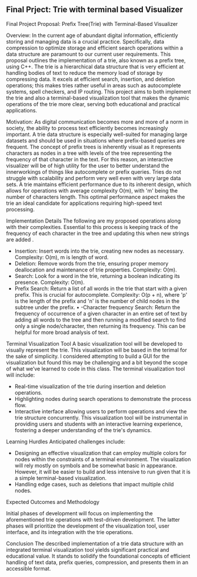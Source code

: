 ## Final Prject: Trie with terminal based Visualizer


Final Project Proposal: Prefix Tree(Trie) with Terminal-Based Visualizer

Overview:
In the current age of abundant digital information, efficiently storing and managing data is a crucial practice. Specifically, data compression to optimize storage and efficient search operations within a data structure are paramount to our current user requirements. This proposal outlines the implementation of a trie, also  known as a prefix tree, using C++. The trie is a hierarchical data structure that is very efficient at handling bodies of text to reduce the memory load of storage by compressing data. It excels at efficient search, insertion, and deletion operations; this makes tries rather useful in areas such as autocomplete systems, spell checkers, and IP routing. This project aims to both implement the trie and also a terminal-based visualization tool that makes the dynamic operations of the trie more clear, serving both educational and practical applications.

Motivation:
As digital communication becomes more and more of a norm in society, the ability to process text efficiently becomes increasingly important. A trie data structure is especially well-suited for managing large datasets and should be used in situations where prefix-based queries are frequent. The concept of prefix trees is inherently visual as it represents characters as nodes in a tree with levels of the tree representing the frequency of that character in the text. For this reason, an interactive visualizer will be of high utility for the user to better understand the innerworkings of things like autocomplete or prefix queries. Tries do not struggle with scalability and perform very well even with very large data sets. A trie maintains efficient performance due to its inherent design, which allows for operations with average complexity O(m), with  'm' being the number of characters length. This optimal performance aspect makes the trie an ideal candidate for applications requiring high-speed text processing.

Implementation Details
The following are my proposed operations along with their complexities. Essential to this process is keeping track of the frequency of each character in the tree and updating this when new strings are added .
-	Insertion: Insert words into the trie, creating new nodes as necessary. Complexity: O(m), m is length of word.
-	Deletion: Remove words from the trie, ensuring proper memory deallocation and maintenance of trie properties. Complexity: O(m).
-	Search: Look for a word in the trie, returning a boolean indicating its presence. Complexity: O(m).
-	Prefix Search: Return a list of all words in the trie that start with a given prefix. This is crucial for autocomplete. Complexity: O(p + n), where 'p' is the length of the prefix and 'n' is the number of child nodes in the subtree under the prefix.
•	-Character frequency Search: Return the frequency of occurrence of a given character in an entire set of text by adding all words to the tree and then running a modified search to find only a single node/character, then returning its frequency. This can be helpful for more broad analysis of text. 
  
Terminal Visualization Tool
A basic  visualization tool will be developed to visually represent the trie. This visualization will be based in the terimal for the sake of simplicity. I considered attempting to build a GUI for the visualization but found this may be challenging and a bit beyond the scope of what we’ve learned to code in this class. The terminal visualization tool will include:

- Real-time visualization of the trie during insertion and deletion operations.
- Highlighting nodes during search operations to demonstrate the process flow.
- Interactive interface allowing users to perform operations and view the trie structure concurrently.
This visualization tool will be instrumental in providing users and students with an interactive learning experience, fostering a deeper understanding of the trie's dynamics.

Learning Hurdles
Anticipated challenges include:
-	Designing an effective visualization that can employ multiple colors for nodes within the constraints of a terminal environment. The visualization will rely mostly on symbols and be somewhat basic in appearance. However, it will be easier to build and less intensive to run given that it is a simple terminal-based visualization. 
-	Handling edge cases, such as deletions that impact multiple child nodes.


Expected Outcomes and Methodology


Initial phases of development will focus on implementing the aforementioned trie operations with test-driven development. The latter phases will prioritize the development of the visualization tool, user interface, and its integration with the trie operations.

Conclusion
The described implementation of a trie data structure with an integrated terminal visualization tool yields significant practical and educational value. It stands to solidify the foundational concepts of efficient handling of text data, prefix queries, compression, and presents them in an accessible format.


